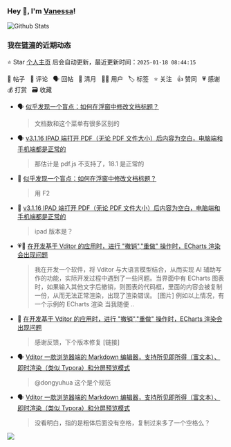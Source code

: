 ### Hey 👋, I'm [Vanessa](http://vanessa.b3log.org/)!

![Github Stats](https://github-readme-stats.vercel.app/api?username=Vanessa219&show_icons=true)

<!--events start -->

### 我在[链滴](https://ld246.com)的近期动态

⭐️ Star [个人主页](https://github.com/Vanessa219/Vanessa219) 后会自动更新，最近更新时间：`2025-01-18 08:44:15`

📝 帖子 &nbsp; 💬 评论 &nbsp; 🗣 回帖 &nbsp; 🌙 清月 &nbsp; 👨‍💻 用户 &nbsp; 🏷️ 标签 &nbsp; ⭐️ 关注 &nbsp; 👍 赞同 &nbsp; 💗 感谢 &nbsp; 💰 打赏 &nbsp; 🗃 收藏

* 🗣 [似乎发现一个盲点：如何在浮窗中修改文档标题？](https://ld246.com/article/1735908653643/comment/1735965676963#comments)

  > 文档数和这个菜单有很多区别的
* 🗣 [v3.1.16 IPAD 端打开 PDF（无论 PDF 文件大小）后内容为空白，电脑端和手机端都是正常的](https://ld246.com/article/1735746360467/comment/1735894510873#comments)

  > 那估计是 pdf.js 不支持了，18.1 是正常的
* 💬 [似乎发现一个盲点：如何在浮窗中修改文档标题？](https://ld246.com/article/1735908653643/comment/1735963045965#comments)

  > 用 F2
* 💬 [v3.1.16 IPAD 端打开 PDF（无论 PDF 文件大小）后内容为空白，电脑端和手机端都是正常的](https://ld246.com/article/1735746360467/comment/1735809601697#comments)

  > ipad 版本是？
* 💗📝 [在开发基于 Vditor 的应用时，进行 "撤销","重做" 操作时，ECharts 渲染会出现问题](https://ld246.com/article/1735311429928)

  > 我在开发一个软件，将 Vditor 与大语言模型结合，从而实现 AI 辅助写作的功能，实际开发过程中遇到了一些问题。当界面中有 ECharts 图表时，如果输入其他文字后撤销，则图表的代码框，里面的内容会被复制一份，从而无法正常渲染，出现了渲染错误。 [图片] 例如以上情况，有一个示例的 ECharts 渲染 当我随便 ..
* 💬 [在开发基于 Vditor 的应用时，进行 "撤销","重做" 操作时，ECharts 渲染会出现问题](https://ld246.com/article/1735311429928/comment/1735611307224#comments)

  > 感谢反馈，下个版本修复 [链接]
* 🗣 [Vditor 一款浏览器端的 Markdown 编辑器，支持所见即所得（富文本）、即时渲染（类似 Typora）和分屏预览模式](https://ld246.com/article/1549638745630/comment/1735293080312#comments)

  > @dongyuhua 这个是个规范
* 🗣 [Vditor 一款浏览器端的 Markdown 编辑器，支持所见即所得（富文本）、即时渲染（类似 Typora）和分屏预览模式](https://ld246.com/article/1549638745630/comment/1735293080312#comments)

  > 没看明白，指的是粗体后面没有空格，复制过来多了一个空格么？


<!--events end -->

<a title="Hits" target="_blank" href="https://github.com/Vanessa219/Vanessa219"><img src="https://hits.b3log.org/Vanessa219/Vanessa219.svg"></a>
